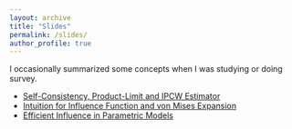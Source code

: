 ```yaml
---
layout: archive
title: "Slides"
permalink: /slides/
author_profile: true
---
```


I occasionally summarized some concepts when I was studying or doing survey.  

* <a href="../files/On_the_Solutions_to_Efron_Self_Consistency_Equation.pdf" target="_blank"> Self-Consistency, Product-Limit and IPCW Estimator </a>
* <a href="../files/Visually_Communicating_and_Teaching_Intuition_for_Influence_Functions.pdf" target="_blank"> Intuition for Influence Function and von Mises Expansion </a>
* <a href="../files/M_estimation_and_Influence_Function.pdf" target="_blank"> Efficient Influence in Parametric Models </a>

